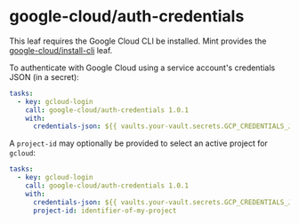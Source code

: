 # google-cloud/auth-credentials

This leaf requires the Google Cloud CLI be installed. Mint provides the
[google-cloud/install-cli](https://cloud.rwx.com/leaves/google-cloud/install-cli) leaf.

To authenticate with Google Cloud using a service account's credentials JSON (in a secret):

```yaml
tasks:
  - key: gcloud-login
    call: google-cloud/auth-credentials 1.0.1
    with:
      credentials-json: ${{ vaults.your-vault.secrets.GCP_CREDENTIALS_JSON }}
```

A `project-id` may optionally be provided to select an active project for `gcloud`:

```yaml
tasks:
  - key: gcloud-login
    call: google-cloud/auth-credentials 1.0.1
    with:
      credentials-json: ${{ vaults.your-vault.secrets.GCP_CREDENTIALS_JSON }}
      project-id: identifier-of-my-project
```
